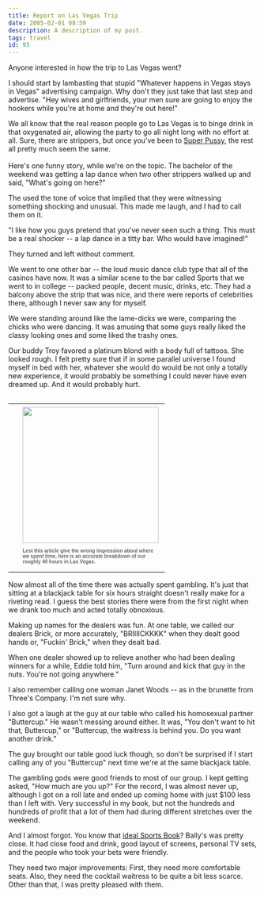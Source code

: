 ```yaml
---
title: Report on Las Vegas Trip
date: 2005-02-01 08:59
description: A description of my post.
tags: travel
id: 93
---
```

Anyone interested in how the trip to Las Vegas went?

I should start by lambasting that stupid "Whatever happens in Vegas stays in Vegas" advertising campaign.  Why don't they just take that last step and advertise. "Hey wives and girlfriends, your men sure are going to enjoy the hookers while you're at home and they're out here!"

We all know that the real reason people go to Las Vegas is to binge drink in that oxygenated air, allowing the party to go all night long with no effort at all.  Sure, there are strippers, but once you've been to <a href="http://www.theskinnyonbenny.com/blog/archives/00000020.php">Super Pussy</a>, the rest all pretty much seem the same.
<span class="spanEndPreview">&nbsp;</span><br /><br />Here's one funny story, while we're on the topic.  The bachelor of the weekend was getting a lap dance when two other strippers walked up and said, "What's going on here?"  

The used the tone of voice that implied that they were witnessing something shocking and unusual.  This made me laugh, and I had to call them on it.

"I like how you guys pretend that you've never seen such a thing.  This must be a real shocker -- a lap dance in a titty bar.  Who would have imagined!"

They turned and left without comment.


We went to one other bar -- the loud music dance club type that all of the casinos have now.  It was a similar scene to the bar called Sports that we went to in college -- packed people, decent music, drinks, etc.  They had a balcony above the strip that was nice, and there were reports of celebrities there, although I never saw any for myself.

We were standing around like the lame-dicks we were, comparing the chicks who were dancing.  It was amusing that some guys really liked the classy looking ones and some liked the trashy ones.  

Our buddy Troy favored a platinum blond with a body full of tattoos.  She looked rough.  I felt pretty sure that if in some parallel universe I found myself in bed with her, whatever she would do would be not only a totally new experience, it would probably be something I could never have even dreamed up.  And it would probably hurt.


<table cellpadding=0 cellspacing=0 border=0 align=right><tr><td width=5 rowspan=2><spacer type=block width=5 height=1></spacer></td><td width=280><img src="/img/vegaspiechart.gif" aborder=0 vspace=4 width=275/></td></tr><tr><td width=280><font face="verdana, arial, geneva" size=1 color=#666666><b>Lest this article give the wrong impression about where we spent time, here is an accurate breakdown of our roughly 40 hours in Las Vegas.<br /><br /></b></font></td></tr></table>

Now almost all of the time there was actually spent gambling.  It's just that sitting at a blackjack table for six hours straight doesn't really make for a riveting read.  I guess the best stories there were from the first night when we drank too much and acted totally obnoxious.

Making up names for the dealers was fun.  At one table, we called our dealers Brick, or more accurately, "BRIIIICKKKK" when they dealt good hands or, "Fuckin' Brick," when they dealt bad.

When one dealer showed up to relieve another who had been dealing winners for a while, Eddie told him, "Turn around and kick that guy in the nuts.  You're not going anywhere."

I also remember calling one woman Janet Woods -- as in the brunette from Three's Company.  I'm not sure why.

I also got a laugh at the guy at our table who called his homosexual partner "Buttercup."  He wasn't messing around either.  It was, "You don't want to hit that, Buttercup," or "Buttercup, the waitress is behind you.  Do you want another drink."

The guy brought our table good luck though, so don't be surprised if I start calling any of you "Buttercup" next time we're at the same blackjack table.

The gambling gods were good friends to most of our group.  I kept getting asked, "How much are you up?"  For the record, I was almost never up, although I got on a roll late and ended up coming home with just $100 less than I left with.  Very successful in my book, but not the hundreds and hundreds of profit that a lot of them had during different stretches over the weekend.

And I almost forgot.  You know that <a href="http://www.theskinnyonbenny.com/blog/archives/00000092.php">ideal Sports Book</a>?  Bally's was pretty close.  It had close food and drink, good layout of screens, personal TV sets, and the people who took your bets were friendly.  

They need two major improvements:  First, they need more comfortable seats.  Also, they need the cocktail waitress to be quite a bit less scarce.  Other than that, I was pretty pleased with them.

